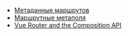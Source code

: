 * [Метаданные маршрутов](https://v3.router.vuejs.org/ru/guide/advanced/meta.html)
* [Маршрутные метаполя](https://runebook.dev/ru/docs/vue_router/guide/advanced/meta)
* [Vue Router and the Composition API](https://router.vuejs.org/guide/advanced/composition-api.html)
